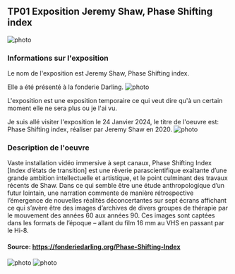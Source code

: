 ## TP01 Exposition Jeremy Shaw, Phase Shifting index ##

![photo](médias/Affiche-Presentation.png)

### Informations sur l'exposition ###

Le nom de l'exposition est Jeremy Shaw, Phase Shifting index.

Elle a été présenté à la fonderie Darling.
![photo](médias/Devant-edifice.png)

L'exposition est une exposition temporaire ce qui veut dire qu'à un certain moment elle ne sera plus ou je l'ai vu.

Je suis allé visiter l'exposition le 24 Janvier 2024, le titre de l'oeuvre est: Phase Shifting index, réaliser par Jeremy Shaw en 2020.
![photo](médias/Photo-Salle.png)

### Description de l'oeuvre ###

Vaste installation vidéo immersive à sept canaux, Phase Shifting Index [Index d’états de transition] est une rêverie parascientifique exaltante d’une grande ambition intellectuelle et artistique, et le point culminant des travaux récents de Shaw. Dans ce qui semble être une étude anthropologique d’un futur lointain, une narration commente de manière rétrospective l’émergence de nouvelles réalités déconcertantes sur sept écrans affichant ce qui s’avère être des images d’archives de divers groupes de thérapie par le mouvement des années 60 aux années 90. Ces images sont captées dans les formats de l’époque – allant du film 16 mm au VHS en passant par le Hi-8. 

#### Source: https://fonderiedarling.org/Phase-Shifting-Index
![photo](médias/Cartel-1.png)
![photo](médias/Cartel-2.png)
